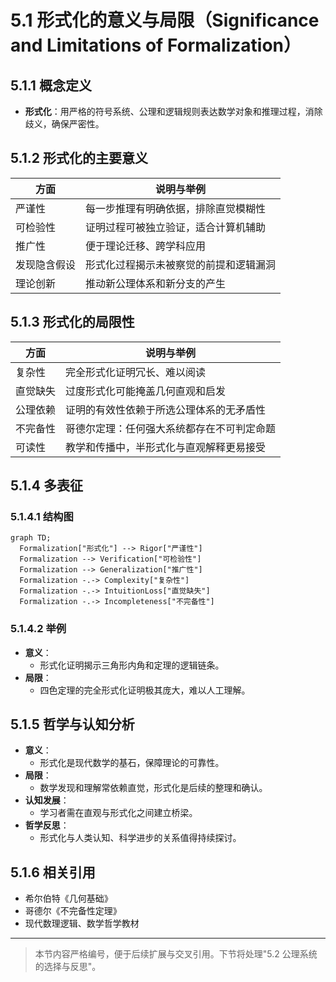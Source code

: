 # 5.1 形式化的意义与局限（Significance and Limitations of Formalization）

## 5.1.1 概念定义

- **形式化**：用严格的符号系统、公理和逻辑规则表达数学对象和推理过程，消除歧义，确保严密性。

## 5.1.2 形式化的主要意义

| 方面       | 说明与举例                                 |
|------------|-------------------------------------------|
| 严谨性     | 每一步推理有明确依据，排除直觉模糊性       |
| 可检验性   | 证明过程可被独立验证，适合计算机辅助       |
| 推广性     | 便于理论迁移、跨学科应用                   |
| 发现隐含假设 | 形式化过程揭示未被察觉的前提和逻辑漏洞   |
| 理论创新   | 推动新公理体系和新分支的产生               |

## 5.1.3 形式化的局限性

| 方面       | 说明与举例                                 |
|------------|-------------------------------------------|
| 复杂性     | 完全形式化证明冗长、难以阅读               |
| 直觉缺失   | 过度形式化可能掩盖几何直观和启发           |
| 公理依赖   | 证明的有效性依赖于所选公理体系的无矛盾性   |
| 不完备性   | 哥德尔定理：任何强大系统都存在不可判定命题 |
| 可读性     | 教学和传播中，半形式化与直观解释更易接受   |

## 5.1.4 多表征

### 5.1.4.1 结构图

```mermaid
graph TD;
  Formalization["形式化"] --> Rigor["严谨性"]
  Formalization --> Verification["可检验性"]
  Formalization --> Generalization["推广性"]
  Formalization -.-> Complexity["复杂性"]
  Formalization -.-> IntuitionLoss["直觉缺失"]
  Formalization -.-> Incompleteness["不完备性"]
```

### 5.1.4.2 举例

- **意义**：
  - 形式化证明揭示三角形内角和定理的逻辑链条。
- **局限**：
  - 四色定理的完全形式化证明极其庞大，难以人工理解。

## 5.1.5 哲学与认知分析

- **意义**：
  - 形式化是现代数学的基石，保障理论的可靠性。
- **局限**：
  - 数学发现和理解常依赖直觉，形式化是后续的整理和确认。
- **认知发展**：
  - 学习者需在直观与形式化之间建立桥梁。
- **哲学反思**：
  - 形式化与人类认知、科学进步的关系值得持续探讨。

## 5.1.6 相关引用

- 希尔伯特《几何基础》
- 哥德尔《不完备性定理》
- 现代数理逻辑、数学哲学教材

---

> 本节内容严格编号，便于后续扩展与交叉引用。下节将处理"5.2 公理系统的选择与反思"。
